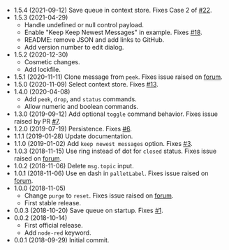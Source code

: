 - 1.5.4 (2021-09-12) Save queue in context store. Fixes Case 2 of
[#22](https://github.com/drmibell/node-red-contrib-queue-gate/issues/22).
- 1.5.3 (2021-04-29) 
    - Handle undefined or null control payload.
    - Enable "Keep Keep Newest Messages" in example. Fixes [#18](https://github.com/drmibell/node-red-contrib-queue-gate/issues/18).
    - README: remove JSON and add links to GitHub.
    - Add version number to edit dialog.
- 1.5.2 (2020-12-30)
    - Cosmetic changes. 
    - Add lockfile.
- 1.5.1 (2020-11-11) Clone message from `peek`. Fixes issue raised on [forum](https://discourse.nodered.org/t/weird-issue-with-node-red-contrib-queue-gate/35677).
- 1.5.0 (2020-11-09) Select context store. Fixes [#13](https://github.com/drmibell/node-red-contrib-queue-gate/issues/13).
- 1.4.0 (2020-04-08)
    - Add `peek`, `drop`, and `status` commands.
    - Allow numeric and boolean commands.
- 1.3.0 (2019-09-12) Add optional `toggle` command behavior. Fixes issue raised by PR [#7](https://github.com/drmibell/node-red-contrib-queue-gate/pull/7).
- 1.2.0 (2019-07-19) Persistence. Fixes [#6](https://github.com/drmibell/node-red-contrib-queue-gate/issues/6).
- 1.1.1 (2019-01-28) Update documentation.
- 1.1.0 (2019-01-02) Add `keep newest messages` option. Fixes [#3](https://github.com/drmibell/node-red-contrib-queue-gate/issues/3).
- 1.0.3 (2018-11-15) Use ring instead of dot for `closed` status. Fixes issue raised on [forum]().
- 1.0.2 (2018-11-06) Delete `msg.topic` input.
- 1.0.1 (2018-11-06) Use en dash in `palletLabel`. Fixes issue raised on [forum](https://discourse.nodered.org/t/announce-node-red-contrib-queue-gate/3948/12?u=drmibell).
- 1.0.0 (2018-11-05)
    - Change `purge` to `reset`. Fixes issue raised on [forum](https://discourse.nodered.org/t/announce-node-red-contrib-queue-gate/3948/8?u=drmibell).
    - First stable release.
- 0.0.3 (2018-10-20) Save queue on startup. Fixes [#1](https://github.com/drmibell/node-red-contrib-queue-gate/issues/1).
- 0.0.2 (2018-10-14) 
    - First official release.
    - Add `node-red` keyword.
- 0.0.1 (2018-09-29) Initial commit.